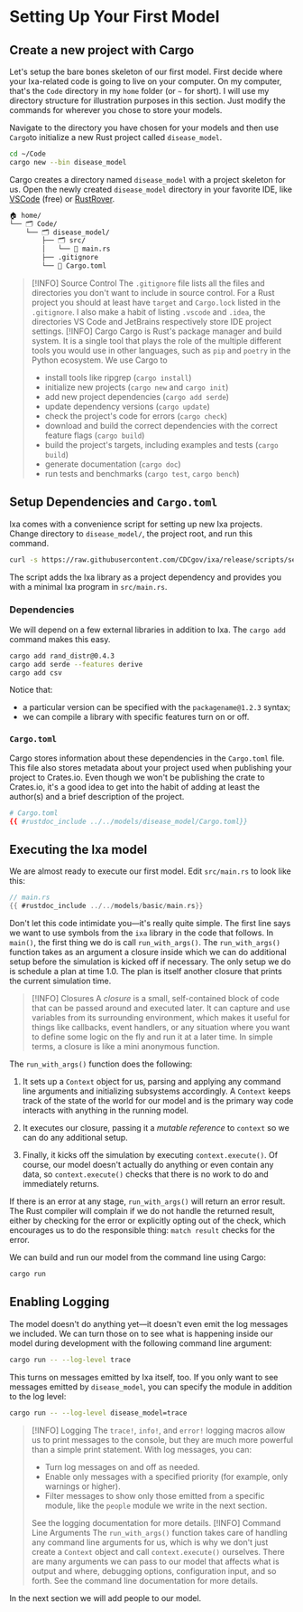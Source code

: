 # Setting Up Your First Model

## Create a new project with Cargo

Let's setup the bare bones skeleton of our first model. First decide where your
Ixa-related code is going to live on your computer. On my computer, that's the
`Code` directory in my `home` folder (or `~` for short). I will use my directory
structure for illustration purposes in this section. Just modify the commands
for wherever you chose to store your models.

Navigate to the directory you have chosen for your models and then use `Cargo`to
initialize a new Rust project called `disease_model`.

```bash
cd ~/Code
cargo new --bin disease_model
```

Cargo creates a directory named `disease_model` with a project skeleton for us.
Open the newly created `disease_model` directory in your favorite IDE, like
[VSCode](https://code.visualstudio.com/) (free) or
[RustRover](https://www.jetbrains.com/rust/).

```bash
🏠 home/
└── 🗂️ Code/
    └── 🗂️ disease_model/
        ├── 🗂️ src/
        │   └── 📄 main.rs
        ├── .gitignore
        └── 📄 Cargo.toml
```

> [!INFO] Source Control The `.gitignore` file lists all the files and
> directories you don't want to include in source control. For a Rust project
> you should at least have `target` and `Cargo.lock` listed in the `.gitignore`.
> I also make a habit of listing `.vscode` and `.idea`, the directories VS Code
> and JetBrains respectively store IDE project settings. [!INFO] Cargo Cargo is
> Rust's package manager and build system. It is a single tool that plays the
> role of the multiple different tools you would use in other languages, such as
> `pip` and `poetry` in the Python ecosystem. We use Cargo to
>
> - install tools like ripgrep (`cargo install`)
> - initialize new projects (`cargo new` and `cargo init`)
> - add new project dependencies (`cargo add serde`)
> - update dependency versions (`cargo update`)
> - check the project's code for errors (`cargo check`)
> - download and build the correct dependencies with the correct feature flags
>   (`cargo build`)
> - build the project's targets, including examples and tests (`cargo build`)
> - generate documentation (`cargo doc`)
> - run tests and benchmarks (`cargo test`, `cargo bench`)

## Setup Dependencies and `Cargo.toml`

Ixa comes with a convenience script for setting up new Ixa projects. Change
directory to `disease_model/`, the project root, and run this command.

```bash
curl -s https://raw.githubusercontent.com/CDCgov/ixa/release/scripts/setup_new_ixa_project.sh | sh -s
```

The script adds the Ixa library as a project dependency and provides you with a
minimal Ixa program in `src/main.rs`.

### Dependencies

We will depend on a few external libraries in addition to Ixa. The `cargo add`
command makes this easy.

```bash
cargo add rand_distr@0.4.3
cargo add serde --features derive
cargo add csv
```

Notice that:

- a particular version can be specified with the `packagename@1.2.3` syntax;
- we can compile a library with specific features turn on or off.

### `Cargo.toml`

Cargo stores information about these dependencies in the `Cargo.toml` file. This
file also stores metadata about your project used when publishing your project
to Crates.io. Even though we won't be publishing the crate to Crates.io, it's a
good idea to get into the habit of adding at least the author(s) and a brief
description of the project.

```toml
# Cargo.toml
{{ #rustdoc_include ../../models/disease_model/Cargo.toml}}
```

## Executing the Ixa model

We are almost ready to execute our first model. Edit `src/main.rs` to look like
this:

```rust
// main.rs
{{ #rustdoc_include ../../models/basic/main.rs}}
```

Don't let this code intimidate you—it's really quite simple. The first line says
we want to use symbols from the `ixa` library in the code that follows. In
`main()`, the first thing we do is call `run_with_args()`. The `run_with_args()`
function takes as an argument a closure inside which we can do additional setup
before the simulation is kicked off if necessary. The only setup we do is
schedule a plan at time 1.0. The plan is itself another closure that prints the
current simulation time.

> [!INFO] Closures A _closure_ is a small, self-contained block of code that can
> be passed around and executed later. It can capture and use variables from its
> surrounding environment, which makes it useful for things like callbacks,
> event handlers, or any situation where you want to define some logic on the
> fly and run it at a later time. In simple terms, a closure is like a mini
> anonymous function.

The `run_with_args()` function does the following:

1. It sets up a `Context` object for us, parsing and applying any command line
   arguments and initializing subsystems accordingly. A `Context` keeps track of
   the state of the world for our model and is the primary way code interacts
   with anything in the running model.
2. It executes our closure, passing it a _mutable reference_ to `context` so we
   can do any additional setup.

3. Finally, it kicks off the simulation by executing `context.execute()`. Of
   course, our model doesn't actually do anything or even contain any data, so
   `context.execute()` checks that there is no work to do and immediately
   returns.

If there is an error at any stage, `run_with_args()` will return an error
result. The Rust compiler will complain if we do not handle the returned result,
either by checking for the error or explicitly opting out of the check, which
encourages us to do the responsible thing: `match result` checks for the error.

We can build and run our model from the command line using Cargo:

```bash
cargo run
```

## Enabling Logging

The model doesn't do anything yet—it doesn't even emit the log messages we
included. We can turn those on to see what is happening inside our model during
development with the following command line argument:

```bash
cargo run -- --log-level trace
```

This turns on messages emitted by Ixa itself, too. If you only want to see
messages emitted by `disease_model`, you can specify the module in addition to
the log level:

```bash
cargo run -- --log-level disease_model=trace
```

> [!INFO] Logging The `trace!`, `info!`, and `error!` logging macros allow us to
> print messages to the console, but they are much more powerful than a simple
> print statement. With log messages, you can:
>
> - Turn log messages on and off as needed.
> - Enable only messages with a specified priority (for example, only warnings
>   or higher).
> - Filter messages to show only those emitted from a specific module, like the
>   `people` module we write in the next section.
>
> See the logging documentation for more details. [!INFO] Command Line Arguments
> The `run_with_args()` function takes care of handling any command line
> arguments for us, which is why we don't just create a `Context` object and
> call `context.execute()` ourselves. There are many arguments we can pass to
> our model that affects what is output and where, debugging options,
> configuration input, and so forth. See the command line documentation for more
> details.

In the next section we will add people to our model.
